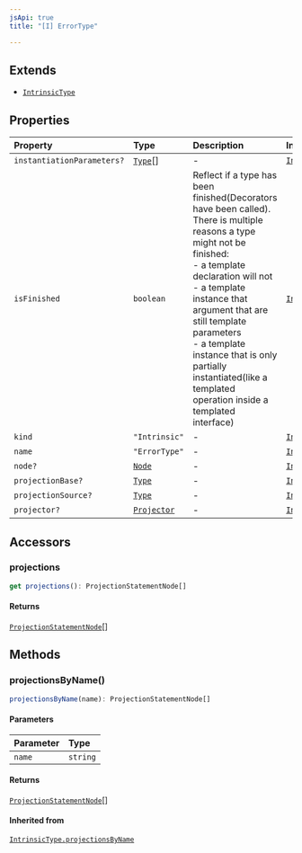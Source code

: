 ```yaml
---
jsApi: true
title: "[I] ErrorType"

---
```

## Extends

- [`IntrinsicType`](IntrinsicType.md)

## Properties

| Property | Type | Description | Inheritance |
| :------ | :------ | :------ | :------ |
| `instantiationParameters?` | [`Type`](../type-aliases/Type.md)[] | - | [`IntrinsicType.instantiationParameters`](IntrinsicType.md) |
| `isFinished` | `boolean` | Reflect if a type has been finished(Decorators have been called).<br />There is multiple reasons a type might not be finished:<br />- a template declaration will not<br />- a template instance that argument that are still template parameters<br />- a template instance that is only partially instantiated(like a templated operation inside a templated interface) | [`IntrinsicType.isFinished`](IntrinsicType.md) |
| `kind` | `"Intrinsic"` | - | [`IntrinsicType.kind`](IntrinsicType.md) |
| `name` | `"ErrorType"` | - | [`IntrinsicType.name`](IntrinsicType.md) |
| `node?` | [`Node`](../type-aliases/Node.md) | - | [`IntrinsicType.node`](IntrinsicType.md) |
| `projectionBase?` | [`Type`](../type-aliases/Type.md) | - | [`IntrinsicType.projectionBase`](IntrinsicType.md) |
| `projectionSource?` | [`Type`](../type-aliases/Type.md) | - | [`IntrinsicType.projectionSource`](IntrinsicType.md) |
| `projector?` | [`Projector`](Projector.md) | - | [`IntrinsicType.projector`](IntrinsicType.md) |

## Accessors

### projections

```ts
get projections(): ProjectionStatementNode[]
```

#### Returns

[`ProjectionStatementNode`](ProjectionStatementNode.md)[]

## Methods

### projectionsByName()

```ts
projectionsByName(name): ProjectionStatementNode[]
```

#### Parameters

| Parameter | Type |
| :------ | :------ |
| `name` | `string` |

#### Returns

[`ProjectionStatementNode`](ProjectionStatementNode.md)[]

#### Inherited from

[`IntrinsicType.projectionsByName`](IntrinsicType.md#projectionsbyname)
